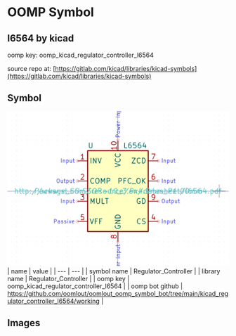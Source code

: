# OOMP Symbol  
## l6564  by kicad  
  
oomp key: oomp_kicad_regulator_controller_l6564  
  
source repo at: [https://gitlab.com/kicad/libraries/kicad-symbols](https://gitlab.com/kicad/libraries/kicad-symbols)  
## Symbol  
  
[![working.png](working_600.png)](working.png)  
| name | value | 
| --- | --- | 
| symbol name | Regulator_Controller | 
| library name | Regulator_Controller | 
| oomp key | oomp_kicad_regulator_controller_l6564 | 
| oomp bot github | https://github.com/oomlout/oomlout_oomp_symbol_bot/tree/main/kicad_regulator_controller_l6564/working | 
## Images  
